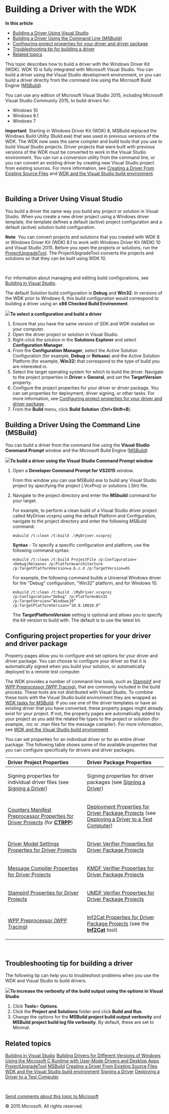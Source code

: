 <span id="vsdriver.building_a_driver"></span>Building a Driver with the WDK
===========================================================================

<span class="sidebar_heading" style="font-weight: bold;">In this article</span>

-   [Building a Driver Using Visual Studio](#building_a_driver_using_visual_studio)
-   [Building a Driver Using the Command Line (MSBuild)](#building_a_driver_using_the_command_line__msbuild_)
-   [Configuring project properties for your driver and driver package](#configure_project_props)
-   [Troubleshooting tip for building a driver](#troubleshooting)
-   [Related topics](#related_topics)

This topic describes how to build a driver with the Windows Driver Kit (WDK). WDK 10 is fully integrated with Microsoft Visual Studio. You can build a driver using the Visual Studio development environment, or you can build a driver directly from the command line using the Microsoft Build Engine ([MSBuild](http://go.microsoft.com/fwlink/p/?linkid=262804)).

You can use any edition of Microsoft Visual Studio 2015, including Microsoft Visual Studio Community 2015, to build drivers for:

-   Windows 10
-   Windows 8.1
-   Windows 7

**Important**  Starting in Windows Driver Kit (WDK) 8, MSBuild replaced the Windows Build Utility (Build.exe) that was used in previous versions of the WDK. The WDK now uses the same compiler and build tools that you use to build Visual Studio projects. Driver projects that were built with previous versions of the WDK must be converted to work in the Visual Studio environment. You can run a conversion utility from the command line, or you can convert an existing driver by creating new Visual Studio project from existing sources. For more information, see [Creating a Driver From Existing Source Files](creating_a_driver_from_existing_source_files.md) and [WDK and the Visual Studio build environment](URL).

 

<span id="building_a_driver_using_visual_studio"></span><span id="BUILDING_A_DRIVER_USING_VISUAL_STUDIO"></span>Building a Driver Using Visual Studio
-----------------------------------------------------------------------------------------------------------------------------------------------------

You build a driver the same way you build any project or solution in Visual Studio. When you create a new driver project using a Windows driver template, the template defines a default (active) project configuration and a default (active) solution build configuration.

**Note**  You can convert projects and solutions that you created with WDK 8 or Windows Driver Kit (WDK) 8.1 to work with Windows Driver Kit (WDK) 10 and Visual Studio 2015. Before you open the projects or solutions, run the [ProjectUpgradeTool](URL). The ProjectUpgradeTool converts the projects and solutions so that they can be built using WDK 10.

 

For information about managing and editing build configurations, see [Building in Visual Studio](http://go.microsoft.com/fwlink/p/?linkid=227872).

The default Solution build configuration is **Debug** and **Win32**. In versions of the WDK prior to Windows 8, this build configuration would correspond to building a driver using an **x86 Checked Build Environment**.

![](../common/wedge.gif)**To select a configuration and build a driver**

1.  Ensure that you have the same version of SDK and WDK installed on your computer.
2.  Open the driver project or solution in Visual Studio.
3.  Right-click the solution in the **Solutions Explorer** and select **Configuration Manager**.
4.  From the **Configuration Manager**, select the Active Solution Configuration (for example, **Debug** or **Release**) and the Active Solution Platform (for example, **Win32**) that correspond to the type of build you are interested in.
5.  Select the target operating system for which to build the driver. Navigate to the project properties in **Driver &gt; General**, and set the **TargetVersion** property.
6.  Configure the project properties for your driver or driver package. You can set properties for deployment, driver signing, or other tasks. For more information, see [Configuring project properties for your driver and driver package](#configure_project_props).
7.  From the **Build** menu, click **Build Solution** (**Ctrl+Shift+B**).

<span id="building_a_driver_using_the_command_line__msbuild_"></span><span id="BUILDING_A_DRIVER_USING_THE_COMMAND_LINE__MSBUILD_"></span>Building a Driver Using the Command Line (MSBuild)
--------------------------------------------------------------------------------------------------------------------------------------------------------------------------------------------

You can build a driver from the command line using the **Visual Studio Command Prompt** window and the Microsoft Build Engine ([MSBuild](http://go.microsoft.com/fwlink/p/?linkid=262804))

![](../common/wedge.gif)**To build a driver using the Visual Studio Command Prompt window**

1.  Open a **Developer Command Prompt for VS2015** window.

    From this window you can use MSBuild.exe to build any Visual Studio project by specifying the project (.VcxProj) or solutions (.Sln) file.

2.  Navigate to the project directory and enter the **MSbuild** command for your target.

    For example, to perform a clean build of a Visual Studio driver project called MyDriver.vcxproj using the default Platform and Configuration, navigate to the project directory and enter the following MSBuild command:

    ``` syntax
    msbuild /t:clean /t:build .\MyDriver.vcxproj 
    ```

    **Syntax** - To specify a specific configuration and platform, use the following command syntax:

    ``` syntax
    msbuild /t:clean /t:build ProjectFile /p:Configuration=<Debug|Release> /p:Platform=architecture /p:TargetPlatformVersion=a.b.c.d /p:TargetVersion=OS    
    ```

    For example, the following command builds a Universal Windows driver for the "Debug" configuration, "Win32" platform, and for Windows 10.

    ``` syntax
    msbuild /t:clean /t:build .\MyDriver.vcxproj /p:Configuration="Debug" /p:Platform=Win32 /p:TargetVersion=”Windows10” /p:TargetPlatformVersion=”10.0.10010.0”
    ```

    The **TargetPlatformVersion** setting is optional and allows you to specify the kit version to build with. The default is to use the latest kit.

<span id="configure_project_props"></span><span id="CONFIGURE_PROJECT_PROPS"></span>Configuring project properties for your driver and driver package
-----------------------------------------------------------------------------------------------------------------------------------------------------

Property pages allow you to configure and set options for your driver and driver package. You can choose to configure your driver so that it is automatically signed when you build your solution, or automatically deployed to a remote test computer.

The WDK provides a number of command-line tools, such as [Stampinf](URL) and [WPP Preprocessor (WPP Tracing)](URL), that are commonly included in the build process. These tools are not distributed with Visual Studio. To combine these tools with the Visual Studio build environment they are wrapped as [WDK tasks for MSBuild](URL). If you use one of the driver templates or have an existing driver that you have converted, these property pages might already exist for your project. If not, the property pages are automatically added to your project as you add the related file types to the project or solution (for example, .mc or .man files for the message compiler). For more information, see [WDK and the Visual Studio build environment](URL)

You can set properties for an individual driver or for an entire driver package. The following table shows some of the available properties that you can configure specifically for drivers and driver packages.

<table>
<colgroup>
<col width="50%" />
<col width="50%" />
</colgroup>
<thead>
<tr class="header">
<th align="left">Driver Project Properties</th>
<th align="left">Driver Package Properties</th>
</tr>
</thead>
<tbody>
<tr class="odd">
<td align="left"><p>Signing properties for individual driver files (see <a href="signing_a_driver.htm">Signing a Driver</a>)</p></td>
<td align="left"><p>Signing properties for driver packages (see <a href="signing_a_driver.htm">Signing a Driver</a>)</p></td>
</tr>
<tr class="even">
<td align="left"><a href="counters_manifest_preprocessor_properties_for_driver_projects.htm">Counters Manifest Preprocessor Properties for Driver Projects</a> (for <a href="perf.ctrpp"><strong>CTRPP</strong></a>)</td>
<td align="left"><p><a href="deployment_properties_for_driver_projects.htm">Deployment Properties for Driver Package Projects</a> (see <a href="deploying_a_driver_to_a_test_computer.htm">Deploying a Driver to a Test Computer</a>)</p></td>
</tr>
<tr class="odd">
<td align="left"><a href="driver_model_settings_properties_for_driver_projects.htm">Driver Model Settings Properties for Driver Projects</a></td>
<td align="left"><p><a href="driver_verifier_properties_for__driver_projects.htm">Driver Verifier Properties for Driver Package Projects</a></p></td>
</tr>
<tr class="even">
<td align="left"><a href="message_compiler_properties_for_driver_projects.htm">Message Compiler Properties for Driver Projects</a></td>
<td align="left"><p><a href="kmdf_verifier_properties_for_driver_package_projects.htm">KMDF Verifier Properties for Driver Package Projects</a></p></td>
</tr>
<tr class="odd">
<td align="left"><a href="stampinf_properties_for_driver_projects.htm">Stampinf Properties for Driver Projects</a></td>
<td align="left"><p><a href="umdf_verifier_properties_for_driver_package_projects.htm">UMDF Verifier Properties for Driver Package Projects</a></p></td>
</tr>
<tr class="even">
<td align="left"><a href="URL">WPP Preprocessor (WPP Tracing)</a></td>
<td align="left"><p><a href="inf2cat_properties_for_driver_package_projects.htm">Inf2Cat Properties for Driver Package Projects</a> (see the <a href="devtest.inf2cat"><strong>Inf2Cat</strong></a> tool)</p></td>
</tr>
</tbody>
</table>

 

<span id="troubleshooting"></span><span id="TROUBLESHOOTING"></span>Troubleshooting tip for building a driver
-------------------------------------------------------------------------------------------------------------

The following tip can help you to troubleshoot problems when you use the WDK and Visual Studio to build drivers.

![](../common/wedge.gif)**To increase the verbosity of the build output using the options in Visual Studio**

1.  Click **Tools**&gt; **Options**.
2.  Click the **Project and Solutions** folder and click **Build and Run**.
3.  Change the options for the **MSBuild project build output verbosity** and **MSBuild project build log file verbosity**. By default, these are set to Minimal.

<span id="related_topics"></span>Related topics
-----------------------------------------------

[Building in Visual Studio](http://go.microsoft.com/fwlink/p/?linkid=227872)
[Building Drivers for Different Versions of Windows](building_drivers_for_different_versions_of_windows.md)
[Using the Microsoft C Runtime with User-Mode Drivers and Desktop Apps](using_the_microsoft_c_runtime_with_user_mode_drivers_and_apps.md)
[ProjectUpgradeTool](URL)
[MSBuild](http://go.microsoft.com/fwlink/p/?linkid=262804)
[Creating a Driver From Existing Source Files](creating_a_driver_from_existing_source_files.md)
[WDK and the Visual Studio build environment](URL)
[Signing a Driver](signing_a_driver.md)
[Deploying a Driver to a Test Computer](deploying_a_driver_to_a_test_computer.md)
 

 

[Send comments about this topic to Microsoft](mailto:wsddocfb@microsoft.com?subject=Documentation%20feedback%20[VsDriver\vsdriver]:%20Building%20a%20Driver%20with%20the%20WDK%20%20RELEASE:%20(9/30/2015)&body=%0A%0APRIVACY%20STATEMENT%0A%0AWe%20use%20your%20feedback%20to%20improve%20the%20documentation.%20We%20don't%20use%20your%20email%20address%20for%20any%20other%20purpose,%20and%20we'll%20remove%20your%20email%20address%20from%20our%20system%20after%20the%20issue%20that%20you're%20reporting%20is%20fixed.%20While%20we're%20working%20to%20fix%20this%20issue,%20we%20might%20send%20you%20an%20email%20message%20to%20ask%20for%20more%20info.%20Later,%20we%20might%20also%20send%20you%20an%20email%20message%20to%20let%20you%20know%20that%20we've%20addressed%20your%20feedback.%0A%0AFor%20more%20info%20about%20Microsoft's%20privacy%20policy,%20see%20http://privacy.microsoft.com/en-us/default.aspx. "Send comments about this topic to Microsoft")

© 2015 Microsoft. All rights reserved.

